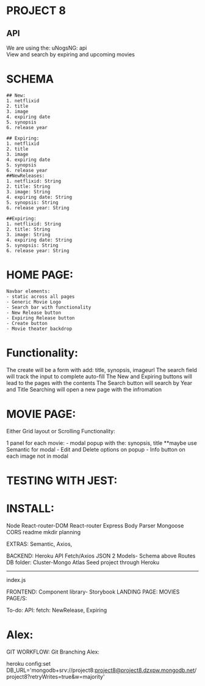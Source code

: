 # PROJECT 8

## API

We are using the: uNogsNG: api  
View and search by expiring and upcoming movies

# SCHEMA

    ## New:
    1. netflixid
    2. title
    3. image
    4. expiring date
    5. synopsis
    6. release year

    ## Expiring:
    1. netflixid
    2. title
    3. image
    4. expiring date
    5. synopsis
    6. release year
	##NewReleases:
    1. netflixid: String
    2. title: String
    3. image: String
    4. expiring date: String
    5. synopsis: String
    6. release year: String

    ##Expiring:
    1. netflixid: String
    2. title: String
    3. image: String
    4. expiring date: String
    5. synopsis: String
    6. release year: String

# HOME PAGE:

    Navbar elements:
    - static across all pages
    - Generic Movie Logo
    - Search bar with functionality
    - New Release button
    - Expiring Release button
    - Create button
    - Movie theater backdrop

# Functionality:

The create will be a form with add: title, synopsis, imageurl
The search field will track the input to complete auto-fill
The New and Expiring buttons will lead to the pages with the contents
The Search button will search by Year and Title
Searching will open a new page with the infromation

# MOVIE PAGE:

Either Grid layout or Scrolling
Functionality:

1 panel for each movie: - modal popup with the: synopsis, title
\*\*maybe use Semantic for modal - Edit and Delete options on popup - Info button on each image not in modal

# TESTING WITH JEST:

# INSTALL:

Node
React-router-DOM
React-router
Express
Body Parser
Mongoose
CORS
readme
mkdir planning

EXTRAS: Semantic, Axios,

BACKEND:
Heroku
API Fetch/Axios
JSON
2 Models- Schema above
Routes
DB folder:
Cluster-Mongo Atlas
Seed project through Heroku

---

index.js

FRONTEND:
Component library- Storybook
LANDING PAGE:
MOVIES PAGE/S:

To-do:
API: fetch: NewRelease, Expiring


Alex:
=======
GIT WORKFLOW: Git Branching
Alex: 

 heroku config:set DB_URL='mongodb+srv://project8:project8@project8.dzxpw.mongodb.net/project8?retryWrites=true&w=majority'
